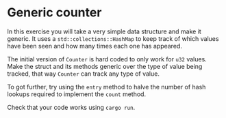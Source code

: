 # Generic counter

In this exercise you will take a very simple data structure and make it generic. It uses a `std::collections::HashMap` to keep track of which values have been seen and how many times each one has appeared.

The initial version of `Counter` is hard coded to only work for `u32` values. Make the struct and its methods generic over the type of value being tracked, that way `Counter` can track any type of value.

To got further, try using the `entry` method to halve the number of hash lookups required to implement the `count` method.

Check that your code works using `cargo run`.